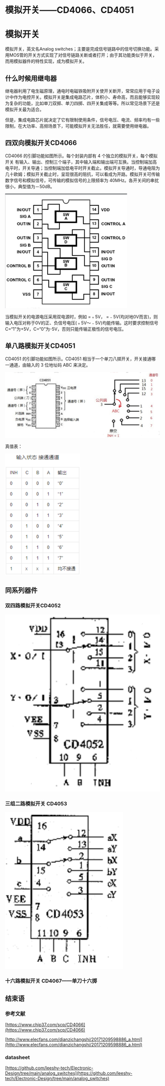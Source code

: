 # 模拟开关——CD4066、CD4051


# 模拟开关

模拟开关，英文名Analog switches；主要是完成信号链路中的信号切换功能。采用MOS管的开关方式实现了对信号链路关断或者打开；由于其功能类似于开关，而用模拟器件的特性实现，成为模拟开关。

## 什么时候用继电器

继电器利用了电生磁原理，通电时电磁铁吸附开关使开关断开，常常应用于电子设计中作为电控开关。模拟开关是集成电路芯片，体积小、寿命高，而且能够实现较为复杂的功能，比如单刀双掷、单刀四掷、四开关集成等等。所以常见场景下还是模拟开关最为适合。

但是，集成电路芯片就决定了它有限制使用条件，信号电压、电流、频率均有一些限制，在大功率、高频场景下，可能模拟开关无法胜任，就需要使用继电器。

## 四双向模拟开关CD4066

CD4066 的引脚功能如图所示。每个封装内部有 4 个独立的模拟开关，每个模拟开关 有输入、输出、控制三个端子，其中输入端和输出端可互换。当控制端加高电平时，开关导通；当控制端加低电平时开关截止。模拟开关导通时，导通电阻为几十欧姆；模拟开关截止时，呈现很高的阻抗，可以看成为开路。模拟开关可传输数字信号和模拟信号，可传输的模拟信号的上限频率为 40MHz。各开关间的串扰很小，典型值为－50dB。

![image-20220210204711304](/image/analog_switches/image-20220210204711304.png)

当模拟开关的电源电压采用双电源时，例如 =﹢5V， =﹣5V(均对地0V而言)，则输入电压对称于0V的正、负信号电压(﹢5V～﹣5V)均能传输。这时要求控制信号C=“1”为+5V，C=“0”为-5V，否则只能传输正极性的信号电压。

## 单八路模拟开关CD4051

CD4051 的引脚功能如图所示。CD4051 相当于一个单刀八掷开关，开关接通哪一通道，由输入的 3 位地址码 ABC 来决定。

![image-20220210204726242](/image/analog_switches/image-20220210204726242.png)

真值表：

![image-20220210204738114](/image/analog_switches/image-20220210204738114.png)

## 同系列器件

### 双四路模拟开关CD4052

![image-20220210204825020](/image/analog_switches/image-20220210204825020.png)

### 三组二路模拟开关 CD4053

![image-20220210204858708](/image/analog_switches/image-20220210204858708.png)

### 十六路模拟开关 CD4067——单刀十六掷

## 结束语

### 参考文献

[https://www.chip37.com/scp/CD4066](https://www.chip37.com/scp/CD4066)

[http://www.elecfans.com/dianzichangshi/20171209598886_a.html](http://www.elecfans.com/dianzichangshi/20171209598886_a.html)

### datasheet

[https://github.com/leeshy-tech/Electronic-Design/tree/main/analog_switches](https://github.com/leeshy-tech/Electronic-Design/tree/main/analog_switches)

